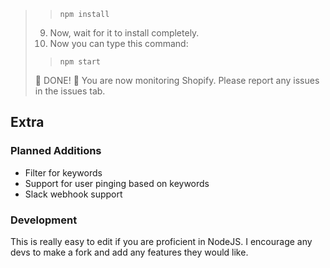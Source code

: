 >> `npm install`
>
> 9. Now, wait for it to install completely.
> 10. Now you can type this command:
>> `npm start`
>
> 🎉 DONE! 🥳 You are now monitoring Shopify. Please report any issues in the issues tab.

## Extra

### Planned Additions
* Filter for keywords
* Support for user pinging based on keywords
* Slack webhook support

### Development

This is really easy to edit if you are proficient in NodeJS. I encourage any devs to make a fork and add any features they would like.